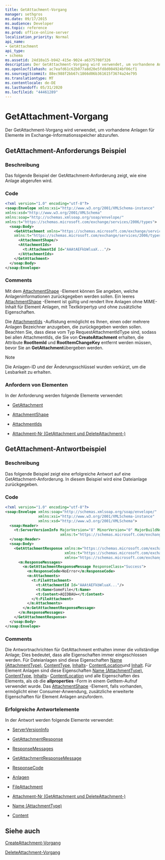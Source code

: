 ```yaml
---
title: GetAttachment-Vorgang
manager: sethgros
ms.date: 09/17/2015
ms.audience: Developer
ms.topic: reference
ms.prod: office-online-server
localization_priority: Normal
api_name:
- GetAttachment
api_type:
- schema
ms.assetid: 24d10a15-b942-415e-9024-a6375708f326
description: Der GetAttachment-Vorgang wird verwendet, um vorhandene Anlagen für Elemente im Exchange-Informationsspeicher abzurufen.
ms.openlocfilehash: ac7eafd61c62b077a8d20e5fd8d004924bf06cf1
ms.sourcegitcommit: 88ec988f2bb67c1866d06b361615f3674a24e795
ms.translationtype: MT
ms.contentlocale: de-DE
ms.lasthandoff: 05/31/2020
ms.locfileid: "44461289"
---
```

# <a name="getattachment-operation"></a>GetAttachment-Vorgang

Der GetAttachment-Vorgang wird verwendet, um vorhandene Anlagen für Elemente im Exchange-Informationsspeicher abzurufen.
  
## <a name="getattachment-request-example"></a>GetAttachment-Anforderungs Beispiel

### <a name="description"></a>Beschreibung

Das folgende Beispiel der GetAttachment-Anforderung zeigt, wie eine Anlage abgerufen wird.
  
### <a name="code"></a>Code

```XML
<?xml version="1.0" encoding="utf-8"?>
<soap:Envelope xmlns:xsi="http://www.w3.org/2001/XMLSchema-instance"
xmlns:xsd="http://www.w3.org/2001/XMLSchema"
xmlns:soap="http://schemas.xmlsoap.org/soap/envelope/"
xmlns:t="https://schemas.microsoft.com/exchange/services/2006/types">
  <soap:Body>
    <GetAttachment xmlns="https://schemas.microsoft.com/exchange/services/2006/messages"
    xmlns:t="https://schemas.microsoft.com/exchange/services/2006/types">
      <AttachmentShape/>
      <AttachmentIds>
        <t:AttachmentId Id="AAAtAEFkbWluaX..."/>
      </AttachmentIds>
    </GetAttachment>
  </soap:Body>
</soap:Envelope>
```

### <a name="comments"></a>Comments

Mit dem [AttachmentShape](attachmentshape.md) -Element können Sie angeben, welche Anlageninformationen zurückgegeben werden sollen. Ein leeres [AttachmentShape](attachmentshape.md) -Element ist gültig und rendert Ihre Anlagen ohne MIME-Inhalt für Element Anlagen, mit Textkörpertyp und ohne zusätzliche Eigenschaften. 
  
Die [AttachmentIds](attachmentids.md) -Auflistung ermöglicht es Ihnen, einen oder mehrere Anlagen Bezeichner anzugeben, die zurückgegeben werden sollen. Beachten Sie, dass diese vom Typ RequestAttachmentIdType sind, sodass bei allen AttachmentIds, die Sie von **CreateAttachment** erhalten, die Attribute **RootItemId** und **RootItemChangeKey** entfernt werden müssen, bevor Sie an **GetAttachment**übergeben werden.
  
> [!NOTE]
> Die Anlagen-ID und der Änderungsschlüssel wurden verkürzt, um die Lesbarkeit zu erhalten. 
  
### <a name="request-elements"></a>Anfordern von Elementen

In der Anforderung werden folgende Elemente verwendet:
  
- [GetAttachment](getattachment.md)
    
- [AttachmentShape](attachmentshape.md)
    
- [AttachmentIds](attachmentids.md)
    
- [Attachment-Nr (GetAttachment und DeleteAttachment-)](attachmentid-getattachment-and-deleteattachment.md)
    
## <a name="getattachment-response-example"></a>GetAttachment-Antwortbeispiel

### <a name="description"></a>Beschreibung

Das folgende Beispiel zeigt eine erfolgreiche Antwort auf eine GetAttachment-Anforderung. In diesem Beispiel wird eine Dateianlage zurückgegeben.
  
### <a name="code"></a>Code

```XML
<?xml version="1.0" encoding="utf-8"?>
<soap:Envelope xmlns:soap="http://schemas.xmlsoap.org/soap/envelope/" 
               xmlns:xsi="http://www.w3.org/2001/XMLSchema-instance" 
               xmlns:xsd="http://www.w3.org/2001/XMLSchema">
  <soap:Header>
    <t:ServerVersionInfo MajorVersion="8" MinorVersion="0" MajorBuildNumber="662" MinorBuildNumber="0" 
                         xmlns:t="https://schemas.microsoft.com/exchange/services/2006/types"/>
  </soap:Header>
  <soap:Body>
    <GetAttachmentResponse xmlns:m="https://schemas.microsoft.com/exchange/services/2006/messages" 
                           xmlns:t="https://schemas.microsoft.com/exchange/services/2006/types" 
                           xmlns="https://schemas.microsoft.com/exchange/services/2006/messages">
      <m:ResponseMessages>
        <m:GetAttachmentResponseMessage ResponseClass="Success">
          <m:ResponseCode>NoError</m:ResponseCode>
          <m:Attachments>
            <t:FileAttachment>
              <t:AttachmentId Id="AAAtAEFkbWluaX..."/>
              <t:Name>SomeFile</t:Name>
              <t:Content>AQIDBAU=</t:Content>
            </t:FileAttachment>
          </m:Attachments>
        </m:GetAttachmentResponseMessage>
      </m:ResponseMessages>
    </GetAttachmentResponse>
  </soap:Body>
</soap:Envelope>
```

### <a name="comments"></a>Comments

Die Antwortnachrichten für GetAttachment enthalten immer die vollständige Anlage; Dies bedeutet, dass alle Eigenschaften immer eingeschlossen werden. Für Dateianlagen sind diese Eigenschaften [Name (AttachmentType)](name-attachmenttype.md), [ContentType](contenttype.md), [Inhalts](contentid.md)- [ContentLocation](contentlocation.md)und [Inhalt](content.md). Für Element Anlagen sind diese Eigenschaften [Name (AttachmentType)](name-attachmenttype.md), [ContentType](contenttype.md), [Inhalts](contentid.md)- [ContentLocation](contentlocation.md) und alle Eigenschaften des Elements, als ob die **allproperties** -Form in einem GetItem-Aufruf verwendet wurde. Das [AttachmentShape](attachmentshape.md) -Element, falls vorhanden, ermöglicht einer Consumer-Anwendung, zusätzliche erweiterte Eigenschaften für Element Anlagen anzufordern. 
  
### <a name="successful-response-elements"></a>Erfolgreiche Antwortelemente

In der Antwort werden folgende Elemente verwendet:
  
- [ServerVersionInfo](serverversioninfo.md)
    
- [GetAttachmentResponse](getattachmentresponse.md)
    
- [ResponseMessages](responsemessages.md)
    
- [GetAttachmentResponseMessage](getattachmentresponsemessage.md)
    
- [ResponseCode](responsecode.md)
    
- [Anlagen](attachments-ex15websvcsotherref.md)
    
- [FileAttachment](fileattachment.md)
    
- [Attachment-Nr (GetAttachment und DeleteAttachment-)](attachmentid-getattachment-and-deleteattachment.md)
    
- [Name (AttachmentType)](name-attachmenttype.md)
    
- [Content](content.md)
    
## <a name="see-also"></a>Siehe auch



[CreateAttachment-Vorgang](createattachment-operation.md)
  
[DeleteAttachment-Vorgang](deleteattachment-operation.md)

